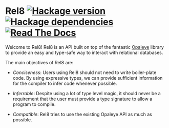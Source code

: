 # Rel8 [![Hackage version](https://img.shields.io/hackage/v/rel8.svg?style=flat)](http://hackage.haskell.org/package/rel8) [![Hackage dependencies](https://img.shields.io/hackage-deps/v/rel8.svg?style=flat)](http://packdeps.haskellers.com/feed?needle=rel8) [![Read The Docs](https://readthedocs.org/projects/rel8/badge/?version=latest)](http://rel8.readthedocs.io/en/latest/?badge=latest)

Welcome to Rel8! Rel8 is an API built on top of the
fantastic [Opaleye](https://hackage.haskell.org/package/opaleye) library to
provide an easy and type-safe way to interact with relational databases.

The main objectives of Rel8 are:

* *Conciseness*: Users using Rel8 should not need to write boiler-plate code. By
  using expressive types, we can provide sufficient information for the compiler
  to infer code whenever possible.

* *Inferrable*: Despite using a lot of type level magic, it should never be a
  requirement that the user must provide a type signature to allow a program to
  compile.

* *Compatible*: Rel8 tries to use the existing Opaleye API as much as possible.

